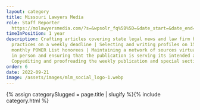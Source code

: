 ```yaml
---
layout: category
title: Missouri Lawyers Media
role: Staff Reporter
  https://molawyersmedia.com/?s=&wpsolr_fq%5B%5D=&date_start=&date_end=&wpsolr_fq%5B%5D=author%3AChloe+Murdock&wpsolr_fq%5B%5D=&wpsolr_fq%5B%5D=&wpsolr_sort=sort_by_date_desc
timeInPosition: 1 year
description: Crafting articles covering state legal news and law firm business
  practices on a weekly deadline | Selecting and writing profiles on 15-18
  monthly POWER List honorees | Maintaining a network of sources virtually and
  in person and ensuring that the publication is serving its intended audience |
  Copyediting and proofreading the weekly publication and special sections
order: 6
date: 2022-09-21
image: /assets/images/mlm_social_logo-1.webp
---
```

{% assign categorySlugged = page.title | slugify %}{% include category.html %}